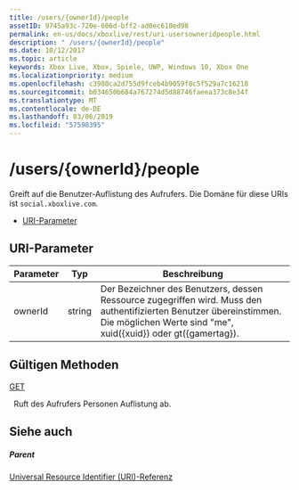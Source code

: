 ```yaml
---
title: /users/{ownerId}/people
assetID: 9745a93c-720e-606d-bff2-ad0ec610ed98
permalink: en-us/docs/xboxlive/rest/uri-usersowneridpeople.html
description: " /users/{ownerId}/people"
ms.date: 10/12/2017
ms.topic: article
keywords: Xbox Live, Xbox, Spiele, UWP, Windows 10, Xbox One
ms.localizationpriority: medium
ms.openlocfilehash: c3980ca2d755d9fceb4b9059f8c5f529a7c16218
ms.sourcegitcommit: b034650b684a767274d5d88746faeea373c8e34f
ms.translationtype: MT
ms.contentlocale: de-DE
ms.lasthandoff: 03/06/2019
ms.locfileid: "57598395"
---
```

# <a name="usersowneridpeople"></a>/users/{ownerId}/people
Greift auf die Benutzer-Auflistung des Aufrufers. Die Domäne für diese URIs ist `social.xboxlive.com`.
 
  * [URI-Parameter](#ID4EV)
 
<a id="ID4EV"></a>

 
## <a name="uri-parameters"></a>URI-Parameter
 
| Parameter| Typ| Beschreibung| 
| --- | --- | --- | 
| ownerId| string| Der Bezeichner des Benutzers, dessen Ressource zugegriffen wird. Muss den authentifizierten Benutzer übereinstimmen. Die möglichen Werte sind "me", xuid({xuid}) oder gt({gamertag}).| 
  
<a id="ID4EOB"></a>

 
## <a name="valid-methods"></a>Gültigen Methoden

[GET](uri-usersowneridpeopleget.md)

&nbsp;&nbsp;Ruft des Aufrufers Personen Auflistung ab.
 
<a id="ID4EYB"></a>

 
## <a name="see-also"></a>Siehe auch
 
<a id="ID4E1B"></a>

 
##### <a name="parent"></a>Parent 

[Universal Resource Identifier (URI)-Referenz](../atoc-xboxlivews-reference-uris.md)

   